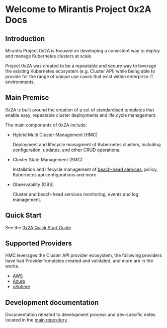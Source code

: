 # Welcome to Mirantis Project 0x2A Docs

## Introduction

Mirantis Project 0x2A is focused on developing a consistent way to deploy 
and manage Kubernetes clusters at scale.

Project 0x2A was created to be a repeatable and secure way to leverage the existing
Kubernetes ecosystem (e.g. Cluster API) while being able to provide for the range of
unique use cases that exist within enterprise IT environments. 

## Main Premise

0x2A is built around the creation of a set of standardised templates that enable 
easy, repeatable cluster deployments and life cycle management. 

The main components of 0x2A include:

 * Hybrid Multi Cluster Management (HMC)

    Deployment and lifecycle managment of Kubernetes clusters, including configuration, updates, and other CRUD operations.

 * Cluster State Management (SMC)

    Installation and lifecycle management of [beach-head services](glossary.md#beach-head-services), policy, Kubernetes api configurations and more.

 * Observability (OBS)

    Cluster and beach-head services monitoring, events and log management.

## Quick Start

See the [0x2A Quick Start Guide](quick-start/2a-installation.md)

## Supported Providers

HMC leverages the Cluster API provider ecosystem, the following providers have
had ProviderTemplates created and validated, and more are in the works.

 * [AWS](quick-start/aws.md)
 * [Azure](quick-start/azure.md)
 * [vSphere](quick-start/vsphere.md)

## Development documentation

Documentation releated to development process and dev-specific notes located in
the [main repository](https://github.com/Mirantis/hmc/blob/main/docs/dev.md).
